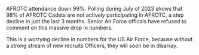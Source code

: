AFROTC attendance down 99%. Polling during July of 2023 shows that 98% of AFROTC Cadets are not actively participating in AFROTC, a step decline in just the last 3 months. Senior Air Force officals have refused to comment on this massive drop in numbers.

This is a worrying decline in numbers for the US Air Force, because without a strong stream of new recruits Officers, they will soon be in disarray.